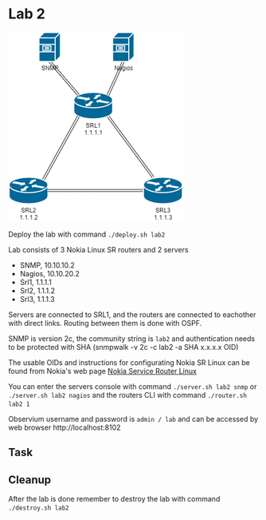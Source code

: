 # Lab 2

![Lab 2](lab2.drawio.png)

Deploy the lab with command `./deploy.sh lab2`

Lab consists of 3 Nokia Linux SR routers and 2 servers
* SNMP, 10.10.10.2
* Nagios, 10.10.20.2
* Srl1, 1.1.1.1
* Srl2, 1.1.1.2
* Srl3, 1.1.1.3

Servers are connected to SRL1, and the routers are connected to eachother with direct links. Routing between them is done with OSPF.

SNMP is version 2c, the community string is `lab2` and authentication needs to be protected with SHA (snmpwalk -v 2c -c lab2 -a SHA x.x.x.x OID)

The usable OIDs and instructions for configurating Nokia SR Linux can be found from Nokia's web page [Nokia Service Router Linux](https://documentation.nokia.com/cgi-bin/dbaccessfilename.cgi/3HE16819AAAATQZZA01_V1_SR%20Linux%20R21.3%20Configuration%20Basics.pdf)

You can enter the servers console with command `./server.sh lab2 snmp` or `./server.sh lab2 nagios` and the routers CLI with command `./router.sh lab2 1`

Observium username and password is `admin / lab` and can be accessed by web browser http://localhost:8102

## Task



## Cleanup
After the lab is done remember to destroy the lab with command `./destroy.sh lab2`